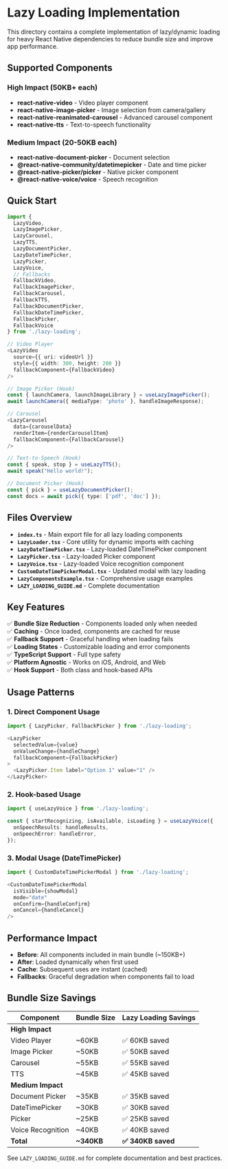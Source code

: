 # Lazy Loading Implementation

This directory contains a complete implementation of lazy/dynamic loading for heavy React Native dependencies to reduce bundle size and improve app performance.

## Supported Components

### **High Impact (50KB+ each)**
- **react-native-video** - Video player component
- **react-native-image-picker** - Image selection from camera/gallery
- **react-native-reanimated-carousel** - Advanced carousel component
- **react-native-tts** - Text-to-speech functionality

### **Medium Impact (20-50KB each)**  
- **react-native-document-picker** - Document selection
- **@react-native-community/datetimepicker** - Date and time picker
- **@react-native-picker/picker** - Native picker component  
- **@react-native-voice/voice** - Speech recognition

## Quick Start

```typescript
import { 
  LazyVideo,
  LazyImagePicker,
  LazyCarousel,
  LazyTTS,
  LazyDocumentPicker,
  LazyDateTimePicker, 
  LazyPicker, 
  LazyVoice,
  // Fallbacks
  FallbackVideo,
  FallbackImagePicker,
  FallbackCarousel,
  FallbackTTS,
  FallbackDocumentPicker,
  FallbackDateTimePicker,
  FallbackPicker,
  FallbackVoice
} from './lazy-loading';

// Video Player
<LazyVideo
  source={{ uri: videoUrl }}
  style={{ width: 300, height: 200 }}
  fallbackComponent={FallbackVideo}
/>

// Image Picker (Hook)
const { launchCamera, launchImageLibrary } = useLazyImagePicker();
await launchCamera({ mediaType: 'photo' }, handleImageResponse);

// Carousel
<LazyCarousel
  data={carouselData}
  renderItem={renderCarouselItem}
  fallbackComponent={FallbackCarousel}
/>

// Text-to-Speech (Hook)
const { speak, stop } = useLazyTTS();
await speak("Hello world!");

// Document Picker (Hook)
const { pick } = useLazyDocumentPicker();
const docs = await pick({ type: ['pdf', 'doc'] });
```

## Files Overview

- **`index.ts`** - Main export file for all lazy loading components
- **`LazyLoader.tsx`** - Core utility for dynamic imports with caching
- **`LazyDateTimePicker.tsx`** - Lazy-loaded DateTimePicker component
- **`LazyPicker.tsx`** - Lazy-loaded Picker component
- **`LazyVoice.tsx`** - Lazy-loaded Voice recognition component
- **`CustomDateTimePickerModal.tsx`** - Updated modal with lazy loading
- **`LazyComponentsExample.tsx`** - Comprehensive usage examples
- **`LAZY_LOADING_GUIDE.md`** - Complete documentation

## Key Features

✅ **Bundle Size Reduction** - Components loaded only when needed  
✅ **Caching** - Once loaded, components are cached for reuse  
✅ **Fallback Support** - Graceful handling when loading fails  
✅ **Loading States** - Customizable loading and error components  
✅ **TypeScript Support** - Full type safety  
✅ **Platform Agnostic** - Works on iOS, Android, and Web  
✅ **Hook Support** - Both class and hook-based APIs

## Usage Patterns

### 1. Direct Component Usage
```typescript
import { LazyPicker, FallbackPicker } from './lazy-loading';

<LazyPicker
  selectedValue={value}
  onValueChange={handleChange}
  fallbackComponent={FallbackPicker}
>
  <LazyPicker.Item label="Option 1" value="1" />
</LazyPicker>
```

### 2. Hook-based Usage
```typescript
import { useLazyVoice } from './lazy-loading';

const { startRecognizing, isAvailable, isLoading } = useLazyVoice({
  onSpeechResults: handleResults,
  onSpeechError: handleError,
});
```

### 3. Modal Usage (DateTimePicker)
```typescript
import { CustomDateTimePickerModal } from './lazy-loading';

<CustomDateTimePickerModal
  isVisible={showModal}
  mode="date"
  onConfirm={handleConfirm}
  onCancel={handleCancel}
/>
```

## Performance Impact

- **Before**: All components included in main bundle (~150KB+)
- **After**: Loaded dynamically when first used
- **Cache**: Subsequent uses are instant (cached)
- **Fallbacks**: Graceful degradation when components fail to load

## Bundle Size Savings

| Component | Bundle Size | Lazy Loading Savings |
|-----------|-------------|---------------------|
| **High Impact** | | |
| Video Player | ~60KB | ✅ 60KB saved |
| Image Picker | ~50KB | ✅ 50KB saved |
| Carousel | ~55KB | ✅ 55KB saved |
| TTS | ~45KB | ✅ 45KB saved |
| **Medium Impact** | | |
| Document Picker | ~35KB | ✅ 35KB saved |
| DateTimePicker | ~30KB | ✅ 30KB saved |
| Picker | ~25KB | ✅ 25KB saved |
| Voice Recognition | ~40KB | ✅ 40KB saved |
| **Total** | **~340KB** | **✅ 340KB saved** |

See `LAZY_LOADING_GUIDE.md` for complete documentation and best practices.
